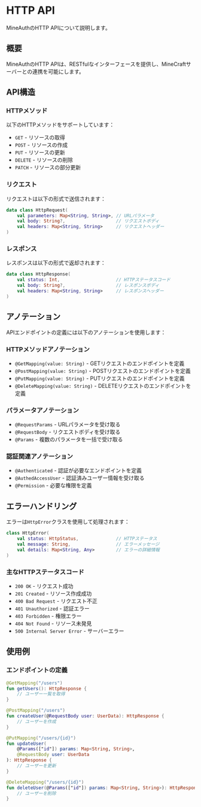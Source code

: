 # HTTP API

MineAuthのHTTP APIについて説明します。

## 概要

MineAuthのHTTP APIは、RESTfulなインターフェースを提供し、MineCraftサーバーとの連携を可能にします。

## API構造

### HTTPメソッド

以下のHTTPメソッドをサポートしています：

- `GET` - リソースの取得
- `POST` - リソースの作成
- `PUT` - リソースの更新
- `DELETE` - リソースの削除
- `PATCH` - リソースの部分更新

### リクエスト

リクエストは以下の形式で送信されます：

```kotlin
data class HttpRequest(
    val parameters: Map<String, String>, // URLパラメータ
    val body: String?,                   // リクエストボディ
    val headers: Map<String, String>     // リクエストヘッダー
)
```

### レスポンス

レスポンスは以下の形式で返却されます：

```kotlin
data class HttpResponse(
    val status: Int,                     // HTTPステータスコード
    val body: String?,                   // レスポンスボディ
    val headers: Map<String, String>     // レスポンスヘッダー
)
```

## アノテーション

APIエンドポイントの定義には以下のアノテーションを使用します：

### HTTPメソッドアノテーション

- `@GetMapping(value: String)` - GETリクエストのエンドポイントを定義
- `@PostMapping(value: String)` - POSTリクエストのエンドポイントを定義
- `@PutMapping(value: String)` - PUTリクエストのエンドポイントを定義
- `@DeleteMapping(value: String)` - DELETEリクエストのエンドポイントを定義

### パラメータアノテーション

- `@RequestParams` - URLパラメータを受け取る
- `@RequestBody` - リクエストボディを受け取る
- `@Params` - 複数のパラメータを一括で受け取る

### 認証関連アノテーション

- `@Authenticated` - 認証が必要なエンドポイントを定義
- `@AuthedAccessUser` - 認証済みユーザー情報を受け取る
- `@Permission` - 必要な権限を定義

## エラーハンドリング

エラーは`HttpError`クラスを使用して処理されます：

```kotlin
class HttpError(
    val status: HttpStatus,              // HTTPステータス
    val message: String,                 // エラーメッセージ
    val details: Map<String, Any>        // エラーの詳細情報
)
```

### 主なHTTPステータスコード

- `200 OK` - リクエスト成功
- `201 Created` - リソース作成成功
- `400 Bad Request` - リクエスト不正
- `401 Unauthorized` - 認証エラー
- `403 Forbidden` - 権限エラー
- `404 Not Found` - リソース未発見
- `500 Internal Server Error` - サーバーエラー

## 使用例

### エンドポイントの定義

```kotlin
@GetMapping("/users")
fun getUsers(): HttpResponse {
    // ユーザー一覧を取得
}

@PostMapping("/users")
fun createUser(@RequestBody user: UserData): HttpResponse {
    // ユーザーを作成
}

@PutMapping("/users/{id}")
fun updateUser(
    @Params(["id"]) params: Map<String, String>,
    @RequestBody user: UserData
): HttpResponse {
    // ユーザーを更新
}

@DeleteMapping("/users/{id}")
fun deleteUser(@Params(["id"]) params: Map<String, String>): HttpResponse {
    // ユーザーを削除
}
``` 